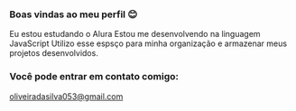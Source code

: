 ### Boas vindas ao meu perfil 😊

Eu estou estudando o Alura
Estou me desenvolvendo na linguagem JavaScript
Utilizo esse espsço para minha organização e armazenar meus projetos desenvolvidos.

### Você pode entrar em contato comigo: ###

oliveiradasilva053@gmail.com
